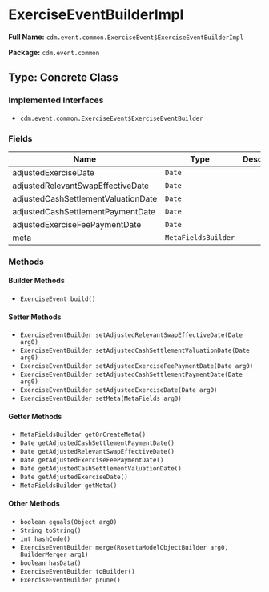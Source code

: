 # ExerciseEventBuilderImpl

**Full Name:** `cdm.event.common.ExerciseEvent$ExerciseEventBuilderImpl`

**Package:** `cdm.event.common`

## Type: Concrete Class

### Implemented Interfaces

- `cdm.event.common.ExerciseEvent$ExerciseEventBuilder`

### Fields

| Name | Type | Description |
|------|------|-------------|
| adjustedExerciseDate | `Date` |  |
| adjustedRelevantSwapEffectiveDate | `Date` |  |
| adjustedCashSettlementValuationDate | `Date` |  |
| adjustedCashSettlementPaymentDate | `Date` |  |
| adjustedExerciseFeePaymentDate | `Date` |  |
| meta | `MetaFieldsBuilder` |  |

### Methods

#### Builder Methods

- `ExerciseEvent build()`

#### Setter Methods

- `ExerciseEventBuilder setAdjustedRelevantSwapEffectiveDate(Date arg0)`
- `ExerciseEventBuilder setAdjustedCashSettlementValuationDate(Date arg0)`
- `ExerciseEventBuilder setAdjustedExerciseFeePaymentDate(Date arg0)`
- `ExerciseEventBuilder setAdjustedCashSettlementPaymentDate(Date arg0)`
- `ExerciseEventBuilder setAdjustedExerciseDate(Date arg0)`
- `ExerciseEventBuilder setMeta(MetaFields arg0)`

#### Getter Methods

- `MetaFieldsBuilder getOrCreateMeta()`
- `Date getAdjustedCashSettlementPaymentDate()`
- `Date getAdjustedRelevantSwapEffectiveDate()`
- `Date getAdjustedExerciseFeePaymentDate()`
- `Date getAdjustedCashSettlementValuationDate()`
- `Date getAdjustedExerciseDate()`
- `MetaFieldsBuilder getMeta()`

#### Other Methods

- `boolean equals(Object arg0)`
- `String toString()`
- `int hashCode()`
- `ExerciseEventBuilder merge(RosettaModelObjectBuilder arg0, BuilderMerger arg1)`
- `boolean hasData()`
- `ExerciseEventBuilder toBuilder()`
- `ExerciseEventBuilder prune()`

